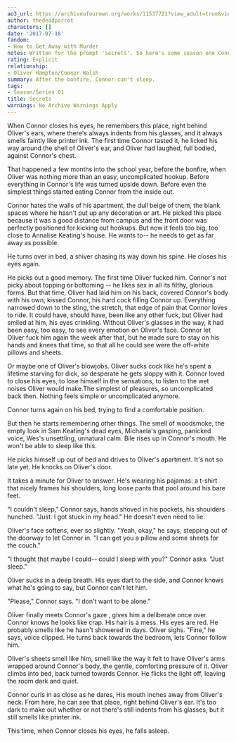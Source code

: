 ```yaml
---
ao3_url: https://archiveofourown.org/works/11537721?view_adult=true&view_full_work=true
author: thedeadparrot
characters: []
date: '2017-07-18'
fandom:
- How to Get Away with Murder
notes: Written for the prompt 'secrets'. So here's some season one Connor feelings.
rating: Explicit
relationship:
- Oliver Hampton/Connor Walsh
summary: After the bonfire, Connor can't sleep.
tags:
- Season/Series 01
title: Secrets
warnings: No Archive Warnings Apply
---
```


When Connor closes his eyes, he remembers this place, right behind Oliver's ears, where there's always indents from his glasses, and it always smells faintly like printer ink. The first time Connor tasted it, he licked his way around the shell of Oliver's ear, and Oliver had laughed, full bodied, against Connor's chest.

That happened a few months into the school year, before the bonfire, when Oliver was nothing more than an easy, uncomplicated hookup. Before everything in Connor's life was turned upside down. Before even the simplest things started eating Connor from the inside out.

Connor hates the walls of his apartment, the dull beige of them, the blank spaces where he hasn't put up any decoration or art. He picked this place because it was a good distance from campus and the front door was perfectly positioned for kicking out hookups. But now it feels too big, too close to Annalise Keating's house. He wants to-- he needs to get as far away as possible.

He turns over in bed, a shiver chasing its way down his spine. He closes his eyes again.

He picks out a good memory. The first time Oliver fucked him. Connor's not picky about topping or bottoming -- he likes sex in all its filthy, glorious forms. But that time, Oliver had laid him on his back, covered Connor's body with his own, kissed Connor, his hard cock filling Connor up. Everything narrowed down to the sting, the stretch, that edge of pain that Connor loves to ride. It could have, should have, been like any other fuck, but Oliver had smiled at him, his eyes crinkling. Without Oliver's glasses in the way, it had been easy, too easy, to see every emotion on Oliver's face. Connor let Oliver fuck him again the week after that, but he made sure to stay on his hands and knees that time, so that all he could see were the off-white pillows and sheets.

Or maybe one of Oliver's blowjobs. Oliver sucks cock like he's spent a lifetime starving for dick, so desperate he gets sloppy with it. Connor loved to close his eyes, to lose himself in the sensations, to listen to the wet noises Oliver would make.The simplest of pleasures, so uncomplicated back then. Nothing feels simple or uncomplicated anymore.

Connor turns again on his bed, trying to find a comfortable position.

But then he starts remembering other things. The smell of woodsmoke, the empty look in Sam Keating's dead eyes, Michaela's gasping, panicked voice, Wes's unsettling, unnatural calm. Bile rises up in Connor's mouth. He won't be able to sleep like this.

He picks himself up out of bed and drives to Oliver's apartment. It's not so late yet. He knocks on Oliver's door.

It takes a minute for Oliver to answer. He's wearing his pajamas: a t-shirt that nicely frames his shoulders, long loose pants that pool around his bare feet.

"I couldn't sleep," Connor says, hands shoved in his pockets, his shoulders hunched. "Just. I got stuck in my head." He doesn't even need to lie.

Oliver's face softens, ever so slightly. "Yeah, okay," he says, stepping out of the doorway to let Connor in. "I can get you a pillow and some sheets for the couch."

"I thought that maybe I could-- could I sleep with you?" Connor asks. "Just sleep."

Oliver sucks in a deep breath. His eyes dart to the side, and Connor knows what he's going to say, but Connor can't let him.

"Please," Connor says. "I don't want to be alone."

Oliver finally meets Connor's gaze , gives him a deliberate once over. Connor knows he looks like crap. His hair is a mess. His eyes are red. He probably smells like he hasn't showered in days. Oliver sighs. "Fine," he says, voice clipped. He turns back towards the bedroom, lets Connor follow him.

Oliver's sheets smell like him, smell like the way it felt to have Oliver's arms wrapped around Connor's body, the gentle, comforting pressure of it. Oliver climbs into bed, back turned towards Connor. He flicks the light off, leaving the room dark and quiet.

Connor curls in as close as he dares, His mouth inches away from Oliver's neck. From here, he can see that place, right behind Oliver's ear. It's too dark to make out whether or not there's still indents from his glasses, but it still smells like printer ink.

This time, when Connor closes his eyes, he falls asleep.
